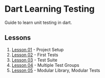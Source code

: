 # Dart Learning Testing

Guide to learn unit testing in dart.

## Lessons

1. [Lesson 01](./lessons/lesson01/README.md) - Project Setup
2. [Lesson 02](./lessons/lesson02/README.md) - First Tests
3. [Lesson 03](./lessons/lesson03/README.md) - Test Suite
4. [Lesson 04](./lessons/lesson04/README.md) - Multiple Test Groups
5. [Lesson 05](./lessons/lesson05/README.md) - Modular Library, Modular Tests
